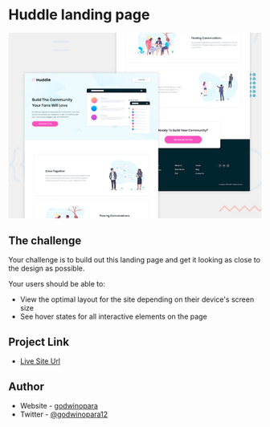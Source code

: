 # Huddle landing page

![Design preview for the Huddle landing page with alternating feature blocks coding challenge](./design/desktop-preview.jpg)



## The challenge

Your challenge is to build out this landing page and get it looking as close to the design as possible.

Your users should be able to: 

- View the optimal layout for the site depending on their device's screen size
- See hover states for all interactive elements on the page




## Project Link

- [Live Site Url](https://godwinopara.github.io/huddle.github.io/)

## Author

- Website - [godwinopara](https://www.godwinopara.tech)
- Twitter - [@godwinopara12](https://www.twitter.com/godwinopara12)


